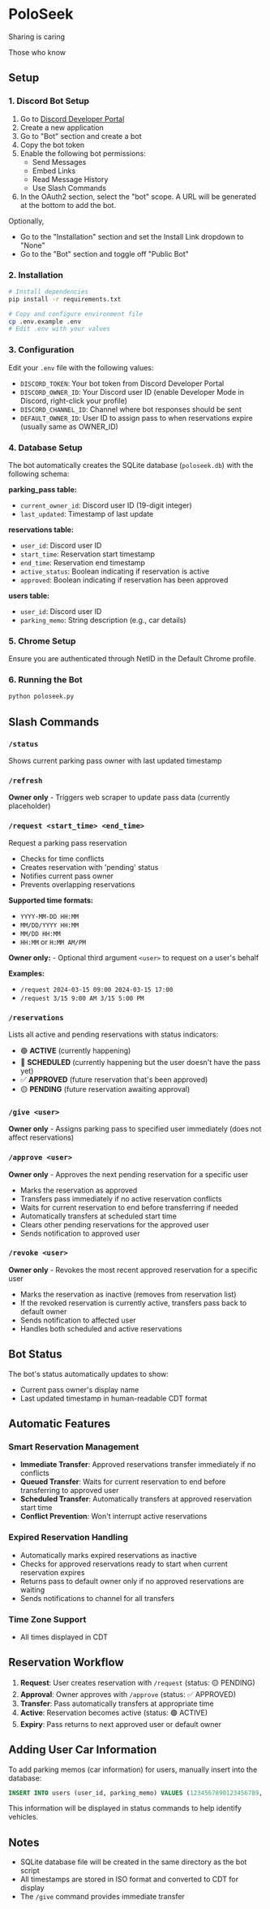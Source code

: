 # PoloSeek
Sharing is caring

Those who know

## Setup

### 1. Discord Bot Setup
1. Go to [Discord Developer Portal](https://discord.com/developers/applications)
2. Create a new application
3. Go to "Bot" section and create a bot
4. Copy the bot token
5. Enable the following bot permissions:
   - Send Messages
   - Embed Links
   - Read Message History
   - Use Slash Commands
6. In the OAuth2 section, select the "bot" scope. A URL will be generated at the bottom to add the bot.

Optionally,
- Go to the "Installation" section and set the Install Link dropdown to "None"
- Go to the "Bot" section and toggle off "Public Bot"

### 2. Installation
```bash
# Install dependencies
pip install -r requirements.txt

# Copy and configure environment file
cp .env.example .env
# Edit .env with your values
```

### 3. Configuration
Edit your `.env` file with the following values:
- `DISCORD_TOKEN`: Your bot token from Discord Developer Portal
- `DISCORD_OWNER_ID`: Your Discord user ID (enable Developer Mode in Discord, right-click your profile)
- `DISCORD_CHANNEL_ID`: Channel where bot responses should be sent
- `DEFAULT_OWNER_ID`: User ID to assign pass to when reservations expire (usually same as OWNER_ID)

### 4. Database Setup
The bot automatically creates the SQLite database (`poloseek.db`) with the following schema:

**parking_pass table:**
- `current_owner_id`: Discord user ID (19-digit integer)
- `last_updated`: Timestamp of last update

**reservations table:**
- `user_id`: Discord user ID
- `start_time`: Reservation start timestamp
- `end_time`: Reservation end timestamp  
- `active_status`: Boolean indicating if reservation is active
- `approved`: Boolean indicating if reservation has been approved

**users table:**
- `user_id`: Discord user ID
- `parking_memo`: String description (e.g., car details)

### 5. Chrome Setup
Ensure you are authenticated through NetID in the Default Chrome profile.

### 6. Running the Bot
```bash
python poloseek.py
```

## Slash Commands

### `/status`
Shows current parking pass owner with last updated timestamp

### `/refresh`
**Owner only** - Triggers web scraper to update pass data (currently placeholder)

### `/request <start_time> <end_time>`
Request a parking pass reservation
- Checks for time conflicts
- Creates reservation with 'pending' status
- Notifies current pass owner
- Prevents overlapping reservations

**Supported time formats:**
- `YYYY-MM-DD HH:MM`
- `MM/DD/YYYY HH:MM`
- `MM/DD HH:MM`
- `HH:MM` or `H:MM AM/PM`

**Owner only:** - Optional third argument `<user>` to request on a user's behalf

**Examples:**
- `/request 2024-03-15 09:00 2024-03-15 17:00`
- `/request 3/15 9:00 AM 3/15 5:00 PM`

### `/reservations`
Lists all active and pending reservations with status indicators:
- 🟢 **ACTIVE** (currently happening)
- 📅 **SCHEDULED** (currently happening but the user doesn't have the pass yet)
- ✅ **APPROVED** (future reservation that's been approved)
- 🟡 **PENDING** (future reservation awaiting approval)

### `/give <user>`
**Owner only** - Assigns parking pass to specified user immediately (does not affect reservations)

### `/approve <user>`
**Owner only** - Approves the next pending reservation for a specific user
- Marks the reservation as approved
- Transfers pass immediately if no active reservation conflicts
- Waits for current reservation to end before transferring if needed
- Automatically transfers at scheduled start time
- Clears other pending reservations for the approved user
- Sends notification to approved user

### `/revoke <user>`
**Owner only** - Revokes the most recent approved reservation for a specific user
- Marks the reservation as inactive (removes from reservation list)
- If the revoked reservation is currently active, transfers pass back to default owner
- Sends notification to affected user
- Handles both scheduled and active reservations

## Bot Status
The bot's status automatically updates to show:
- Current pass owner's display name
- Last updated timestamp in human-readable CDT format

## Automatic Features

### Smart Reservation Management
- **Immediate Transfer**: Approved reservations transfer immediately if no conflicts
- **Queued Transfer**: Waits for current reservation to end before transferring to approved user
- **Scheduled Transfer**: Automatically transfers at approved reservation start time
- **Conflict Prevention**: Won't interrupt active reservations

### Expired Reservation Handling
- Automatically marks expired reservations as inactive
- Checks for approved reservations ready to start when current reservation expires
- Returns pass to default owner only if no approved reservations are waiting
- Sends notifications to channel for all transfers

### Time Zone Support
- All times displayed in CDT

## Reservation Workflow

1. **Request**: User creates reservation with `/request` (status: 🟡 PENDING)
2. **Approval**: Owner approves with `/approve` (status: ✅ APPROVED)
3. **Transfer**: Pass automatically transfers at appropriate time
4. **Active**: Reservation becomes active (status: 🟢 ACTIVE)
5. **Expiry**: Pass returns to next approved user or default owner

## Adding User Car Information
To add parking memos (car information) for users, manually insert into the database:

```sql
INSERT INTO users (user_id, parking_memo) VALUES (1234567890123456789, 'nathan');
```

This information will be displayed in status commands to help identify vehicles.

## Notes
- SQLite database file will be created in the same directory as the bot script
- All timestamps are stored in ISO format and converted to CDT for display
- The `/give` command provides immediate transfer
